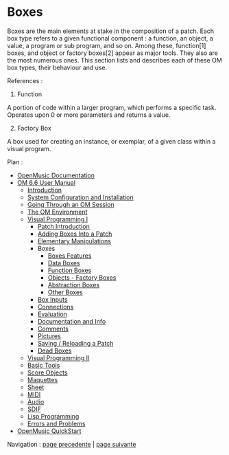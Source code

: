 # Boxes

Boxes are the main elements at stake in the composition of a patch. Each box
type refers to a given functional component : a function, an object, a value,
a program or sub program, and so on. Among these, function[1] boxes, and
object or factory boxes[2] appear as major tools. They also are the most
numerous ones. This section lists and describes each of these OM box types,
their behaviour and use.

References :

  1. Function

A  portion of code within a larger program, which performs a specific task.
Operates upon 0 or more parameters and returns a value.

  2. Factory Box

A box used for creating an instance, or exemplar, of a given class within a
visual program.

Plan :

  * [OpenMusic Documentation](OM-Documentation)
  * [OM 6.6 User Manual](OM-User-Manual)
    * [Introduction](00-Sommaire)
    * [System Configuration and Installation](Installation)
    * [Going Through an OM Session](Goingthrough)
    * [The OM Environment](Environment)
    * [Visual Programming I](BasicVisualProgramming)
      * [Patch Introduction](ProgrammingIntro)
      * [Adding Boxes Into a Patch](AddingBoxes)
      * [Elementary Manipulations](ElementaryManips)
      * Boxes
        * [Boxes Features](GraphicFeatures)
        * [Data Boxes](DataBox)
        * [Function Boxes](FunctionBoxes)
        * [Objects - Factory Boxes](FactoryBoxes)
        * [Abstraction Boxes](AbsBoxesIntro)
        * [Other Boxes](OtherBoxes)
      * [Box Inputs](BoxInputs)
      * [Connections](Connections)
      * [Evaluation](Evaluation)
      * [Documentation and Info](DocAndInfo)
      * [Comments](Comments)
      * [Pictures](Pictures)
      * [Saving / Reloading a Patch](SavingPatch)
      * [Dead Boxes](DeadBox)
    * [Visual Programming II](AdvancedVisualProgramming)
    * [Basic Tools](BasicObjects)
    * [Score Objects](ScoreObjects)
    * [Maquettes](Maquettes)
    * [Sheet](Sheet)
    * [MIDI](MIDI)
    * [Audio](Audio)
    * [SDIF](SDIF)
    * [Lisp Programming](Lisp)
    * [Errors and Problems](errors)
  * [OpenMusic QuickStart](QuickStart-Chapters)

Navigation : [page precedente](ElementaryManips "page
précédente\(Elementary Manipulations\)") | [page
suivante](GraphicFeatures "page suivante\(Boxes Features\)")

